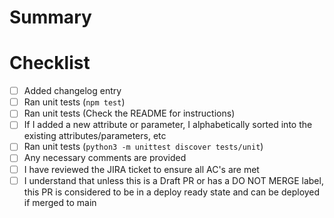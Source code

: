 # Summary

# Checklist

- [ ] Added changelog entry
- [ ] Ran unit tests (`npm test`)
- [ ] Ran unit tests (Check the README for instructions)
- [ ] If I added a new attribute or parameter, I alphabetically sorted into the existing attributes/parameters, etc
- [ ] Ran unit tests (`python3 -m unittest discover tests/unit`)
- [ ] Any necessary comments are provided 
- [ ] I have reviewed the JIRA ticket to ensure all AC's are met
- [ ] I understand that unless this is a Draft PR or has a DO NOT MERGE label, this PR is considered to be in a deploy ready state and can be deployed if merged to main

<!-- **For Braintree Developers only, don't forget:**
- [ ] Does this change require work to be done to the GraphQL API? If you have questions check with the GraphQL team.
- [ ] Add & Run integration tests -->

